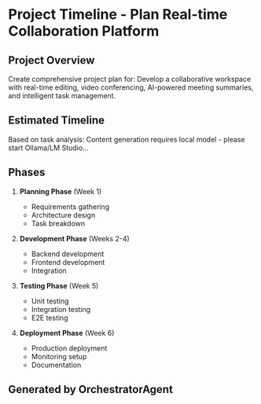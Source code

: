 # Project Timeline - Plan Real-time Collaboration Platform

## Project Overview
Create comprehensive project plan for: Develop a collaborative workspace with real-time editing, video conferencing, AI-powered meeting summaries, and intelligent task management.

## Estimated Timeline
Based on task analysis: Content generation requires local model - please start Ollama/LM Studio...

## Phases
1. **Planning Phase** (Week 1)
   - Requirements gathering
   - Architecture design
   - Task breakdown

2. **Development Phase** (Weeks 2-4)
   - Backend development
   - Frontend development
   - Integration

3. **Testing Phase** (Week 5)
   - Unit testing
   - Integration testing
   - E2E testing

4. **Deployment Phase** (Week 6)
   - Production deployment
   - Monitoring setup
   - Documentation

## Generated by OrchestratorAgent
